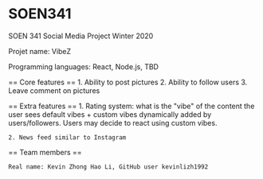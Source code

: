 # SOEN341

SOEN 341 Social Media Project Winter 2020

Projet name: VibeZ

Programming languages: React, Node.js, TBD

== Core features ==
	1. Ability to post pictures
	2. Ability to follow users
	3. Leave comment on pictures

== Extra features ==
	1. Rating system: what is the "vibe" of the content the user sees
	   default vibes + custom vibes dynamically added by users/followers.
	   Users may decide to react using custom vibes.

	2. News feed similar to Instagram

== Team members ==

    Real name: Kevin Zhong Hao Li, GitHub user kevinlizh1992
